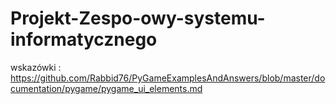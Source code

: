 # Projekt-Zespo-owy-systemu-informatycznego

wskazówki : https://github.com/Rabbid76/PyGameExamplesAndAnswers/blob/master/documentation/pygame/pygame_ui_elements.md
